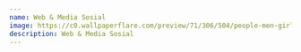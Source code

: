 ```yaml
---
name: Web & Media Sosial
image: https://c0.wallpaperflare.com/preview/71/306/504/people-men-girls-sitting.jpg
description: Web & Media Sosial
---
```

